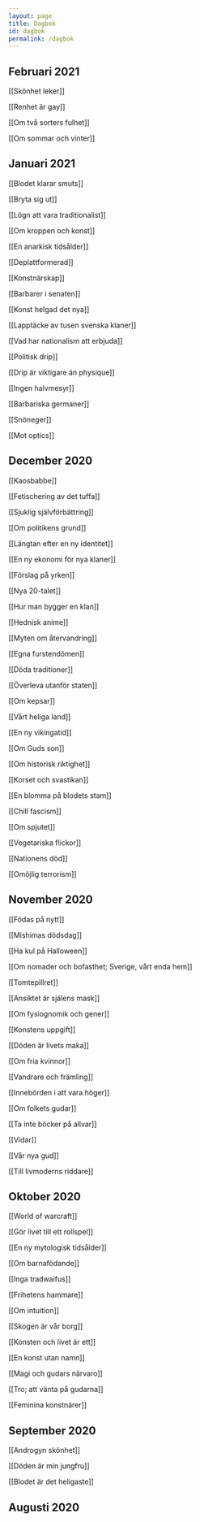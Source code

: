 ```yaml
---
layout: page
title: Dagbok
id: dagbok
permalink: /dagbok
---
```


## Februari 2021

[[Skönhet leker]]

[[Renhet är gay]]

[[Om två sorters fulhet]]

[[Om sommar och vinter]]

## Januari 2021

[[Blodet klarar smuts]]

[[Bryta sig ut]]

[[Lögn att vara traditionalist]]

[[Om kroppen och konst]]

[[En anarkisk tidsålder]]

[[Deplattformerad]]

[[Konstnärskap]]

[[Barbarer i senaten]]

[[Konst helgad det nya]]

[[Lapptäcke av tusen svenska klaner]]

[[Vad har nationalism att erbjuda]]

[[Politisk drip]]

[[Drip är viktigare än physique]]

[[Ingen halvmesyr]]

[[Barbariska germaner]]

[[Snöneger]]

[[Mot optics]]

## December 2020

[[Kaosbabbe]]

[[Fetischering av det tuffa]]

[[Sjuklig självförbättring]]

[[Om politikens grund]]

[[Längtan efter en ny identitet]]

[[En ny ekonomi för nya klaner]]

[[Förslag på yrken]]

[[Nya 20-talet]]

[[Hur man bygger en klan]]

[[Hednisk anime]]

[[Myten om återvandring]]

[[Egna furstendömen]]

[[Döda traditioner]]

[[Överleva utanför staten]]

[[Om kepsar]]

[[Vårt heliga land]]

[[En ny vikingatid]]

[[Om Guds son]]

[[Om historisk riktighet]]

[[Korset och svastikan]]

[[En blomma på blodets stam]]

[[Chill fascism]]

[[Om spjutet]]

[[Vegetariska flickor]]

[[Nationens död]]

[[Omöjlig terrorism]]

## November 2020

[[Födas på nytt]]

[[Mishimas dödsdag]]

[[Ha kul på Halloween]]

[[Om nomader och bofasthet; Sverige, vårt enda hem]]

[[Tomtepillret]]

[[Ansiktet är själens mask]]

[[Om fysiognomik och gener]]

[[Konstens uppgift]]

[[Döden är livets maka]]

[[Om fria kvinnor]]

[[Vandrare och främling]]

[[Innebörden i att vara höger]]

[[Om folkets gudar]]

[[Ta inte böcker på allvar]]

[[Vidar]]

[[Vår nya gud]]

[[Till livmoderns riddare]]

## Oktober 2020

[[World of warcraft]]

[[Gör livet till ett rollspel]]

[[En ny mytologisk tidsålder]]

[[Om barnafödande]]

[[Inga tradwaifus]]

[[Frihetens hammare]]

[[Om intuition]]

[[Skogen är vår borg]]

[[Konsten och livet är ett]]

[[En konst utan namn]]

[[Magi och gudars närvaro]]

[[Tro; att vänta på gudarna]]

[[Feminina konstnärer]]

## September 2020

[[Androgyn skönhet]]

[[Döden är min jungfru]]

[[Blodet är det heligaste]]

## Augusti 2020
